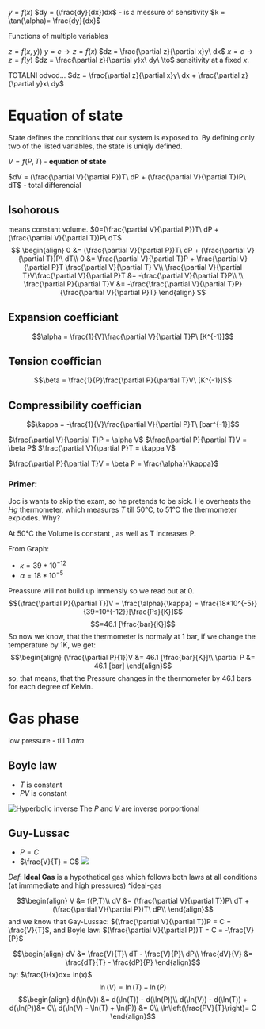 $y = f(x)$
$dy = (\frac{dy}{dx})dx$ - is a messure of sensitivity
$k = \tan(\alpha)= \frac{dy}{dx}$

Functions of multiple variables

$z = f(x,y))$
$y = c \to z = f(x)$
$dz = \frac{\partial z}{\partial x}y\ dx$
$x = c \to z = f(y)$
$dz = \frac{\partial z}{\partial y}x\ dy\ \to$ sensitivity at a fixed $x$.

TOTALNI odvod...
$dz = \frac{\partial z}{\partial x}y\ dx + \frac{\partial z}{\partial y}x\ dy$


# Equation of state

State defines the conditions that our system is exposed to.
By defining only two of the listed variables, the state is uniqly defined.

$V = f(P,T)$ - **equation of state**

$dV = (\frac{\partial V}{\partial P})T\ dP + (\frac{\partial V}{\partial T})P\ dT$ - total differencial

## Isohorous
means constant volume.
$0=(\frac{\partial V}{\partial P})T\ dP + (\frac{\partial V}{\partial T})P\ dT$
$$
\begin{align}
0 &= (\frac{\partial V}{\partial P})T\ dP + (\frac{\partial V}{\partial T})P\ dT\\
0 &= \frac{\partial V}{\partial T}P + \frac{\partial V}{\partial P}T \frac{\partial V}{\partial T} V\\
\frac{\partial V}{\partial T}V\frac{\partial V}{\partial P}T &= -\frac{\partial V}{\partial T}P\\
\\
\frac{\partial P}{\partial T}V &= -\frac{\frac{\partial V}{\partial T}P}{\frac{\partial V}{\partial P}T}
\end{align}
$$


## Expansion coefficiant
$$\alpha = \frac{1}{V}\frac{\partial V}{\partial T}P\ [K^{-1}]$$
## Tension coeffician
$$\beta = \frac{1}{P}\frac{\partial P}{\partial T}V\ [K^{-1}]$$
## Compressibility coeffician
$$\kappa = -\frac{1}{V}\frac{\partial V}{\partial P}T\ [bar^{-1}]$$

$\frac{\partial V}{\partial T}P = \alpha V$
$\frac{\partial P}{\partial T}V = \beta P$
$\frac{\partial V}{\partial P}T = \kappa V$


$\frac{\partial P}{\partial T}V = \beta P = \frac{\alpha}{\kappa}$

### Primer:
Joc is wants to skip the exam, so he pretends to be sick. He overheats the $Hg$ thermometer, which measures $T$ till 50°C, to 51°C the thermometer explodes. Why?

At 50°C the Volume is constant , as well as T increases P.

From Graph:
- $\kappa=39*10^{-12}$
- $\alpha = 18*10^{-5}$

Preassure will not build up immensly so we read out at 0.
$$(\frac{\partial P}{\partial T})V = \frac{\alpha}{\kappa} = \frac{18*10^{-5}}{39*10^{-12}}[\frac{Ps}{K}]$$
$$=46.1 [\frac{bar}{K}]$$
So now we know, that the thermometer is normaly at 1 bar, if we change the temperature by 1K, we get:
$$\begin{align}
(\frac{\partial P}{1})V &= 46.1 [\frac{bar}{K}]\\
\partial P &= 46.1 [bar]
\end{align}$$
so, that means, that the Pressure changes in the thermometer by 46.1 bars for each degree of Kelvin.

# Gas phase
low pressure - till 1 $atm$

## Boyle law
- $T$ is constant
- $PV$ is constant

![Hyperbolic inverse](https://dr282zn36sxxg.cloudfront.net/datastreams/f-d%3A83808d2f02b11ce819e8b2dff89f9719eb7ec1d67b541addd38201d5%2BIMAGE_THUMB_POSTCARD_TINY%2BIMAGE_THUMB_POSTCARD_TINY.1)
The $P$ and $V$ are inverse porportional
## Guy-Lussac
- $P = C$ 
- $\frac{V}{T} = C$
![](https://external-content.duckduckgo.com/iu/?u=https%3A%2F%2Fcdn1.byjus.com%2Fwp-content%2Fuploads%2F2019%2F08%2FGay-Lussacs-law.png&f=1&nofb=1&ipt=3a65d25ea9777f3893c8fb9ce1e80c3402d2832ff21789aebedf929d6268ffb0&ipo=images)

$Def:$ **Ideal Gas** is a hypothetical gas which follows both laws at all conditions (at immmediate and high pressures) ^ideal-gas


$$\begin{align}
V &= f(P,T)\\
dV &= (\frac{\partial V}{\partial T})P\ dT + (\frac{\partial V}{\partial P})T\ dP\\
\end{align}$$
 and we know that Gay-Lussac: $(\frac{\partial V}{\partial T})P = C = \frac{V}{T}$, and
 Boyle law: $(\frac{\partial V}{\partial P})T = C = -\frac{V}{P}$
 
 $$\begin{align}
 dV &= \frac{V}{T}\ dT - \frac{V}{P}\ dP\\
 \frac{dV}{V} &= \frac{dT}{T} - \frac{dP}{P}
 \end{align}$$
by: $\frac{1}{x}dx= ln(x)$
$$\ln(V) = \ln(T) - \ln(P)$$
$$\begin{align}
d(\ln(V)) &= d(\ln(T)) - d(\ln(P))\\
d(\ln(V)) - d(\ln(T)) + d(\ln(P))&= 0\\
d(\ln(V) - \ln(T) + \ln(P)) &= 0\\
\ln\left(\frac{PV}{T}\right)= C
\end{align}$$

